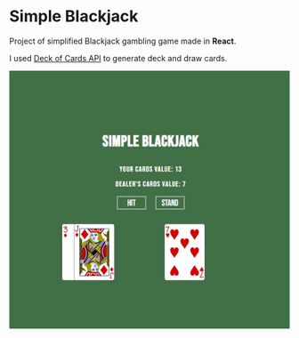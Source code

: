 # Simple Blackjack

Project of simplified Blackjack gambling game made in **React**.

I used [Deck of Cards API](https://www.deckofcardsapi.com/) to generate deck and draw cards.

![Screenshot](screenshot.JPG)